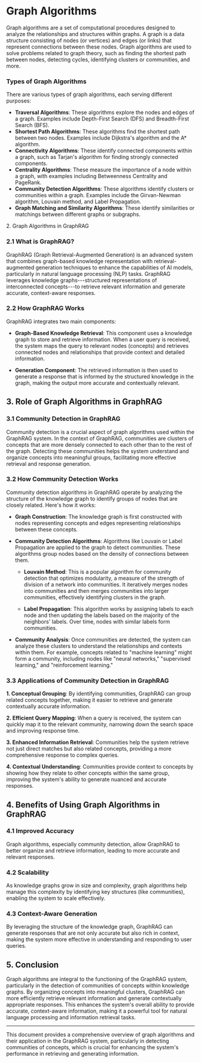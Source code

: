 # Graph Algorithms

Graph algorithms are a set of computational procedures designed to analyze the relationships and structures within graphs. A graph is a data structure consisting of nodes (or vertices) and edges (or links) that represent connections between these nodes. Graph algorithms are used to solve problems related to graph theory, such as finding the shortest path between nodes, detecting cycles, identifying clusters or communities, and more.

### Types of Graph Algorithms

There are various types of graph algorithms, each serving different purposes:

-   **Traversal Algorithms**: These algorithms explore the nodes and edges of a graph. Examples include Depth-First Search (DFS) and Breadth-First Search (BFS).
-   **Shortest Path Algorithms**: These algorithms find the shortest path between two nodes. Examples include Dijkstra's algorithm and the A\* algorithm.
-   **Connectivity Algorithms**: These identify connected components within a graph, such as Tarjan's algorithm for finding strongly connected components.
-   **Centrality Algorithms**: These measure the importance of a node within a graph, with examples including Betweenness Centrality and PageRank.
-   **Community Detection Algorithms**: These algorithms identify clusters or communities within a graph. Examples include the Girvan-Newman algorithm, Louvain method, and Label Propagation.
-   **Graph Matching and Similarity Algorithms**: These identify similarities or matchings between different graphs or subgraphs.

2\. Graph Algorithms in GraphRAG 

### 2.1 What is GraphRAG?

GraphRAG (Graph Retrieval-Augmented Generation) is an advanced system that combines graph-based knowledge representation with retrieval-augmented generation techniques to enhance the capabilities of AI models, particularly in natural language processing (NLP) tasks. GraphRAG leverages knowledge graphs---structured representations of interconnected concepts---to retrieve relevant information and generate accurate, context-aware responses.

### 2.2 How GraphRAG Works

GraphRAG integrates two main components:

-   **Graph-Based Knowledge Retrieval**: This component uses a knowledge graph to store and retrieve information. When a user query is received, the system maps the query to relevant nodes (concepts) and retrieves connected nodes and relationships that provide context and detailed information.

-   **Generation Component**: The retrieved information is then used to generate a response that is informed by the structured knowledge in the graph, making the output more accurate and contextually relevant.

3\. Role of Graph Algorithms in GraphRAG
----------------------------------------

### 3.1 Community Detection in GraphRAG

Community detection is a crucial aspect of graph algorithms used within the GraphRAG system. In the context of GraphRAG, communities are clusters of concepts that are more densely connected to each other than to the rest of the graph. Detecting these communities helps the system understand and organize concepts into meaningful groups, facilitating more effective retrieval and response generation.

### 3.2 How Community Detection Works

Community detection algorithms in GraphRAG operate by analyzing the structure of the knowledge graph to identify groups of nodes that are closely related. Here's how it works:

-   **Graph Construction**: The knowledge graph is first constructed with nodes representing concepts and edges representing relationships between these concepts.

-   **Community Detection Algorithms**: Algorithms like Louvain or Label Propagation are applied to the graph to detect communities. These algorithms group nodes based on the density of connections between them.

    -   **Louvain Method**: This is a popular algorithm for community detection that optimizes modularity, a measure of the strength of division of a network into communities. It iteratively merges nodes into communities and then merges communities into larger communities, effectively identifying clusters in the graph.

    -   **Label Propagation**: This algorithm works by assigning labels to each node and then updating the labels based on the majority of the neighbors' labels. Over time, nodes with similar labels form communities.

-   **Community Analysis**: Once communities are detected, the system can analyze these clusters to understand the relationships and contexts within them. For example, concepts related to "machine learning" might form a community, including nodes like "neural networks," "supervised learning," and "reinforcement learning."

### 3.3 Applications of Community Detection in GraphRAG

**1\. Conceptual Grouping**: By identifying communities, GraphRAG can group related concepts together, making it easier to retrieve and generate contextually accurate information.

**2\. Efficient Query Mapping**: When a query is received, the system can quickly map it to the relevant community, narrowing down the search space and improving response time.

**3\. Enhanced Information Retrieval**: Communities help the system retrieve not just direct matches but also related concepts, providing a more comprehensive response to complex queries.

**4\. Contextual Understanding**: Communities provide context to concepts by showing how they relate to other concepts within the same group, improving the system's ability to generate nuanced and accurate responses.

4\. Benefits of Using Graph Algorithms in GraphRAG
--------------------------------------------------

### 4.1 Improved Accuracy

Graph algorithms, especially community detection, allow GraphRAG to better organize and retrieve information, leading to more accurate and relevant responses.

### 4.2 Scalability

As knowledge graphs grow in size and complexity, graph algorithms help manage this complexity by identifying key structures (like communities), enabling the system to scale effectively.

### 4.3 Context-Aware Generation

By leveraging the structure of the knowledge graph, GraphRAG can generate responses that are not only accurate but also rich in context, making the system more effective in understanding and responding to user queries.

5\. Conclusion
--------------

Graph algorithms are integral to the functioning of the GraphRAG system, particularly in the detection of communities of concepts within knowledge graphs. By organizing concepts into meaningful clusters, GraphRAG can more efficiently retrieve relevant information and generate contextually appropriate responses. This enhances the system's overall ability to provide accurate, context-aware information, making it a powerful tool for natural language processing and information retrieval tasks.

* * * *

This document provides a comprehensive overview of graph algorithms and their application in the GraphRAG system, particularly in detecting communities of concepts, which is crucial for enhancing the system's performance in retrieving and generating information.